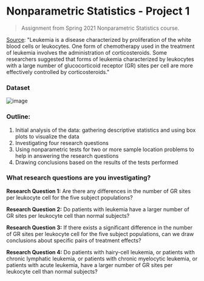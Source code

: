 # Nonparametric Statistics - Project 1
> Assignment from Spring 2021 Nonparametric Statistics course. 


[Source](https://onlinelibrary.wiley.com/doi/book/10.1002/9781119196037): "Leukemia is a disease characterized by proliferation of the white blood cells or leukocytes. One form of chemotherapy used in the treatment of leukemia involves the administration of corticosteroids. Some researchers suggested that forms of leukemia characterized by leukocytes with a large number of glucocorticoid receptor (GR) sites per cell are more effectively controlled by corticosteroids." 
> 
### Dataset
![image](https://user-images.githubusercontent.com/96803412/148631480-bb2112fa-8d63-48fd-93b5-9fab075ee045.png)

### Outline:
1. Initial analysis of the data: gathering descriptive statistics and using box plots to visualize the data
2. Investigating four research questions
3. Using nonparametric tests for two or more sample location problems to help in answering the research questions
4. Drawing conclusions based on the results of the tests performed

### What research questions are you investigating? 
**Research Question 1:** Are there any differences in the number of GR sites per leukocyte cell for the five subject populations?

**Research Question 2:** Do patients with leukemia have a larger number of GR sites per leukocyte cell than normal subjects?

**Research Question 3:** If there exists a significant difference in the number of GR sites per leukocyte cell for the five subject populations, can we draw conclusions about specific pairs of treatment effects?

**Research Question 4:** Do patients with hairy-cell leukemia, or patients with chronic lymphatic leukemia, or patients with chronic myelocytic leukemia, or patients with acute leukemia, have a larger number of GR sites per leukocyte cell than normal subjects?
